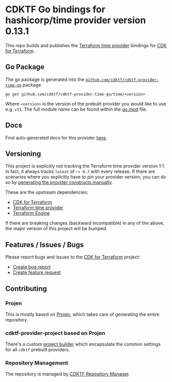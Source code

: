 # CDKTF Go bindings for hashicorp/time provider version 0.13.1

This repo builds and publishes the [Terraform time provider](https://registry.terraform.io/providers/hashicorp/time/0.13.1/docs) bindings for [CDK for Terraform](https://cdk.tf).

## Go Package

The go package is generated into the [`github.com/cdktf/cdktf-provider-time-go`](https://github.com/cdktf/cdktf-provider-time-go) package.

`go get github.com/cdktf/cdktf-provider-time-go/time/<version>`

Where `<version>` is the version of the prebuilt provider you would like to use e.g. `v11`. The full module name can be found
within the [go.mod](https://github.com/cdktf/cdktf-provider-time-go/blob/main/time/go.mod#L1) file.

## Docs

Find auto-generated docs for this provider [here](https://github.com/cdktf/cdktf-provider-time/blob/main/docs/API.go.md).


## Versioning

This project is explicitly not tracking the Terraform time provider version 1:1. In fact, it always tracks `latest` of `~> 0.7` with every release. If there are scenarios where you explicitly have to pin your provider version, you can do so by [generating the provider constructs manually](https://cdk.tf/imports).

These are the upstream dependencies:

* [CDK for Terraform](https://cdk.tf)
* [Terraform time provider](https://registry.terraform.io/providers/hashicorp/time/0.13.1)
* [Terraform Engine](https://terraform.io)

If there are breaking changes (backward incompatible) in any of the above, the major version of this project will be bumped.

## Features / Issues / Bugs

Please report bugs and issues to the [CDK for Terraform](https://cdk.tf) project:

* [Create bug report](https://cdk.tf/bug)
* [Create feature request](https://cdk.tf/feature)

## Contributing

### Projen

This is mostly based on [Projen](https://github.com/projen/projen), which takes care of generating the entire repository.

### cdktf-provider-project based on Projen

There's a custom [project builder](https://github.com/cdktf/cdktf-provider-project) which encapsulate the common settings for all `cdktf` prebuilt providers.


### Repository Management

The repository is managed by [CDKTF Repository Manager](https://github.com/cdktf/cdktf-repository-manager/).

